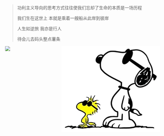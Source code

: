 > 功利主义导向的思考方式往往使我们忘却了生命的本质是一场历程
> 
> 我们生在这世上 本就是乘着一艘船从此岸到彼岸
> 
> 人生如逆旅 我亦是行人
>
> 待会儿去码头整点薯条

<div style="position: relative;">
    <img src="congrats.gif" style="float:left;">
    <img src="snoopy.png" style="float:right">
</div>


